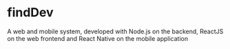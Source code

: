 # findDev

A web and mobile system, developed with Node.js on the backend, ReactJS on the web frontend and React Native on the mobile application
